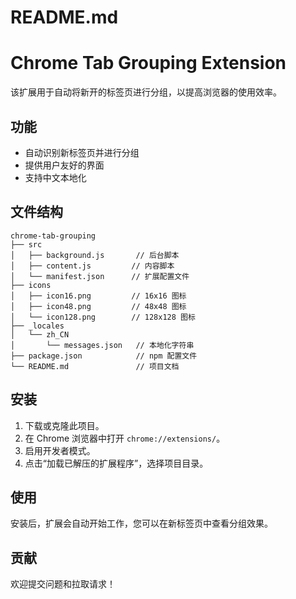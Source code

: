 # README.md

# Chrome Tab Grouping Extension

该扩展用于自动将新开的标签页进行分组，以提高浏览器的使用效率。

## 功能

- 自动识别新标签页并进行分组
- 提供用户友好的界面
- 支持中文本地化

## 文件结构

```
chrome-tab-grouping
├── src
│   ├── background.js       // 后台脚本
│   ├── content.js         // 内容脚本
│   └── manifest.json      // 扩展配置文件
├── icons
│   ├── icon16.png         // 16x16 图标
│   ├── icon48.png         // 48x48 图标
│   └── icon128.png        // 128x128 图标
├── _locales
│   └── zh_CN
│       └── messages.json   // 本地化字符串
├── package.json            // npm 配置文件
└── README.md               // 项目文档
```

## 安装

1. 下载或克隆此项目。
2. 在 Chrome 浏览器中打开 `chrome://extensions/`。
3. 启用开发者模式。
4. 点击“加载已解压的扩展程序”，选择项目目录。

## 使用

安装后，扩展会自动开始工作，您可以在新标签页中查看分组效果。

## 贡献

欢迎提交问题和拉取请求！